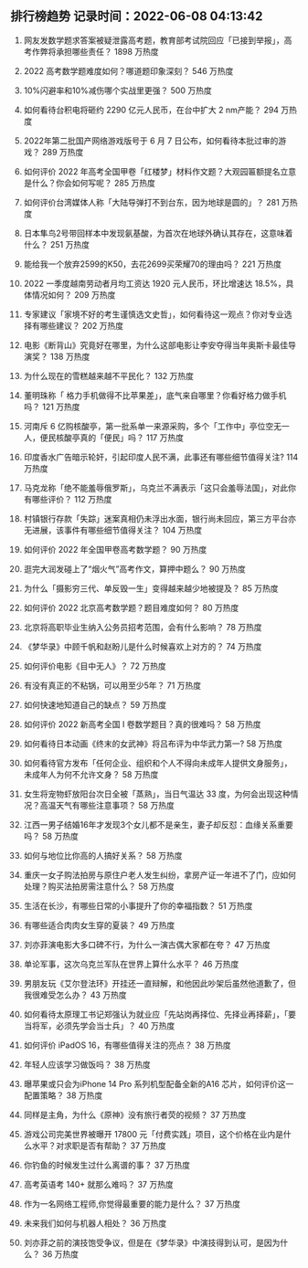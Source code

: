 
## 排行榜趋势 记录时间：2022-06-08 04:13:42
  
  1. 网友发数学题求答案被疑泄露高考题，教育部考试院回应「已接到举报」，高考作弊将承担哪些责任？ 1898 万热度
    
  2. 2022 高考数学题难度如何？哪道题印象深刻？ 546 万热度
    
  3. 10%闪避率和10%减伤哪个实战里更强？ 500 万热度
    
  4. 如何看待台积电将砸约 2290 亿元人民币，在台中扩大 2 nm产能？ 294 万热度
    
  5. 2022年第二批国产网络游戏版号于 6 月 7 日公布，如何看待本批过审的游戏？ 289 万热度
    
  6. 如何评价 2022 年高考全国甲卷「红楼梦」材料作文题？大观园匾额提名立意是什么？你会如何写呢？ 285 万热度
    
  7. 如何评价台湾媒体人称「大陆导弹打不到台东，因为地球是圆的」？ 281 万热度
    
  8. 日本隼鸟2号带回样本中发现氨基酸，为首次在地球外确认其存在，这意味着什么？ 251 万热度
    
  9. 能给我一个放弃2599的K50，去花2699买荣耀70的理由吗？ 221 万热度
    
  10. 2022 一季度越南劳动者月均工资达 1920 元人民币，环比增速达 18.5%，具体情况如何？ 209 万热度
    
  11. 专家建议「家境不好的考生谨慎选文史哲」，如何看待这一观点？你对专业选择有哪些建议？ 202 万热度
    
  12. 电影《断背山》究竟好在哪里，为什么这部电影让李安夺得当年奥斯卡最佳导演奖？ 138 万热度
    
  13. 为什么现在的雪糕越来越不平民化？ 132 万热度
    
  14. 董明珠称「 格力手机做得不比苹果差」，底气来自哪里？你看好格力做手机吗？ 121 万热度
    
  15. 河南斥 6 亿购核酸亭，第一批系单一来源采购，多个「工作中」亭位空无一人，便民核酸亭真的「便民」吗？ 117 万热度
    
  16. 印度香水广告暗示轮奸，引起印度人民不满，此事还有哪些细节值得关注? 114 万热度
    
  17. 马克龙称「绝不能羞辱俄罗斯」，乌克兰不满表示「这只会羞辱法国」，对此你有哪些评价？ 112 万热度
    
  18. 村镇银行存款「失踪」迷案真相仍未浮出水面，银行尚未回应，第三方平台亦无进展，该事件有哪些细节值得关注？ 104 万热度
    
  19. 如何评价 2022 年全国甲卷高考数学题？ 90 万热度
    
  20. 逛完大润发碰上了“烟火气”高考作文，算押中题么？ 90 万热度
    
  21. 为什么「摄影穷三代、单反毁一生」变得越来越少地被提及？ 85 万热度
    
  22. 如何评价 2022 北京高考数学题？题目难度如何？ 80 万热度
    
  23. 北京将高职毕业生纳入公务员招考范围，会有什么影响？ 78 万热度
    
  24. 《梦华录》中顾千帆和赵盼儿是什么时候喜欢上对方的？ 74 万热度
    
  25. 如何评价电影《目中无人》？ 72 万热度
    
  26. 有没有真正的不粘锅，可以用至少5年？ 71 万热度
    
  27. 如何快速地知道自己的缺点？ 59 万热度
    
  28. 如何评价 2022 新高考全国 Ⅰ 卷数学题目？真的很难吗？ 58 万热度
    
  29. 如何看待日本动画《终末的女武神》将吕布评为中华武力第一? 58 万热度
    
  30. 如何看待官方发布「任何企业、组织和个人不得向未成年人提供文身服务」，未成年人为何不允许文身？ 58 万热度
    
  31. 女生将宠物虾放阳台次日全被「蒸熟」，当日气温达 33 度，为何会出现这种情况？高温天气有哪些注意事项？ 58 万热度
    
  32. 江西一男子结婚16年才发现3个女儿都不是亲生，妻子却反怼：血缘关系重要吗？ 58 万热度
    
  33. 如何与地位比你高的人搞好关系？ 58 万热度
    
  34. 重庆一女子购法拍房与原住户老人发生纠纷，拿房产证一年进不了门，应如何处理？购买法拍房需注意什么？ 58 万热度
    
  35. 生活在长沙，有哪些日常的小事提升了你的幸福指数？ 51 万热度
    
  36. 有哪些适合肉肉女生穿的夏装？ 49 万热度
    
  37. 刘亦菲演电影大多口碑不行，为什么一演古偶大家都在夸？ 47 万热度
    
  38. 单论军事，这次乌克兰军队在世界上算什么水平？ 46 万热度
    
  39. 男朋友玩《艾尔登法环》开挂还一直辩解，和他因此吵架后虽然他道歉了，但我很难受怎么办？ 43 万热度
    
  40. 如何看待太原理工书记郑强认为就业应「先站岗再择位、先择业再择薪」，「要当将军，必须先学会当士兵」？ 40 万热度
    
  41. 如何评价 iPadOS 16，有哪些值得关注的亮点？ 38 万热度
    
  42. 年轻人应该学习做饭吗？ 38 万热度
    
  43. 曝苹果或只会为iPhone 14 Pro 系列机型配备全新的A16 芯片，如何评价这一配置策略？ 38 万热度
    
  44. 同样是主角，为什么《原神》没有旅行者荧的视频？ 37 万热度
    
  45. 游戏公司完美世界被曝开 17800 元「付费实践」项目，这个价格在业内是什么水平？对求职是否有帮助？ 37 万热度
    
  46. 你钓鱼的时候发生过什么离谱的事？ 37 万热度
    
  47. 高考英语考 140+ 就那么难吗？ 37 万热度
    
  48. 作为一名网络工程师,你觉得最重要的能力是什么？ 37 万热度
    
  49. 未来我们如何与机器人相处？ 36 万热度
    
  50. 刘亦菲之前的演技饱受争议，但是在《梦华录》中演技得到认可，是因为什么？ 36 万热度
    